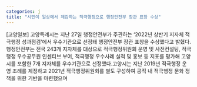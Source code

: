 ```yaml
---
categories: j
title: "시민이 일상에서 체감하는 적극행정으로 행정안전부 장관 표창 수상"
---
```

[고양일보] 고양특례시는 지난 27일 행정안전부가 주관하는 ‘2022년 상반기 지자체 적극행정 성과점검’에서 우수기관으로 선정돼 행정안전부 장관 표창을 수상했다고 밝혔다.행정안전부는 전국 243개 지자체를 대상으로 적극행정위원회 운영 및 사전컨설팅, 적극행정 우수공무원 인센티브 부여, 적극행정 우수사례 실적 및 홍보 등 지표를 평가해 고양시를 포함한 7개 지자체를 우수기관으로 선정했다.고양시는 지난 2019년 적극행정 운영 조례를 제정하고 2021년 적극행정위원회를 별도 구성하여 공직 내 적극행정 문화 정책을 위한 기반을 마련했으며